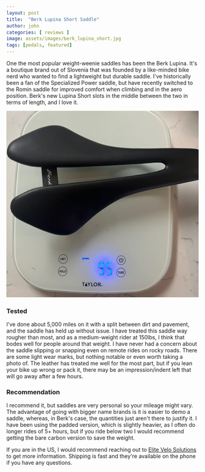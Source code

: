 ```yaml
---
layout: post
title:  "Berk Lupina Short Saddle"
author: john
categories: [ reviews ]
image: assets/images/berk_lupina_short.jpg
tags: [pedals, featured]
---
```


One the most popular weight-weenie saddles has been the Berk Lupina. It's a boutique brand out of Slovenia that was founded by a like-minded bike nerd who wanted to find a lightweight but durable saddle. I've historically been a fan of the Specialized Power saddle, but have recently switched to the Romin saddle for improved comfort when climbing and in the aero position. Berk's new Lupina Short slots  in the middle between the two in terms of length, and I love it.

<img src="/assets/images/berk_lupina_short_weight.jpg">

### Tested

I've done about 5,000 miles on it with a split between dirt and pavement, and the saddle has held up without issue. I have treated this saddle way rougher than most, and as a medium-weight rider at 150lbs, I think that bodes well for people around that weight. I have never had a concern about the saddle slipping or snapping even on remote rides on rocky roads. There are some light wear marks, but nothing notable or even worth taking a photo of. The leather has treated me well for the most part, but if you lean your bike up wrong or pack it, there may be an impression/indent left that will go away after a few hours.

### Recommendation

I recommend it, but saddles are very personal so your mileage might vary. The advantage of going with bigger name brands is it is easier to demo a saddle, whereas, in Berk's case, the quantities just aren't there to justify it. I have been using the padded version, which is slightly heavier, as I often do longer rides of 5+ hours, but if you ride below two I would recommend getting the bare carbon version to save the weight.

If you are in the US, I would recommend reaching out to [Elite Velo Solutions](https://www.elitevelosolutions.com) to get more information. Shipping is fast and they're available on the phone if you have any questions.